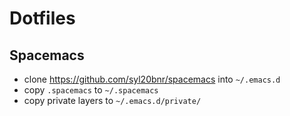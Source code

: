# Dotfiles

## Spacemacs
- clone https://github.com/syl20bnr/spacemacs into `~/.emacs.d`
- copy `.spacemacs` to `~/.spacemacs`
- copy private layers to `~/.emacs.d/private/`
